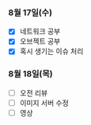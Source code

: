### 8월 17일(수)
- [x] 네트워크 공부
- [x] 오브젝트 공부
- [x] 혹시 생기는 이슈 처리

### 8월 18일(목)
- [ ] 오전 리뷰
- [ ] 이미지 서버 수정
- [ ] 영상
